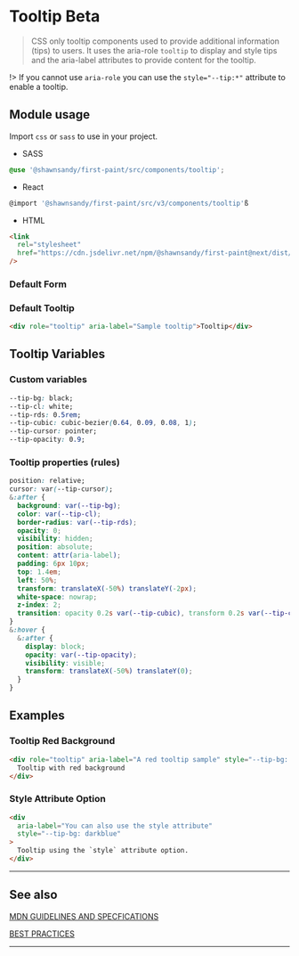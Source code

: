 # Tooltip <span role="note" style="--note: var(--beta)">Beta</span>

> CSS only tooltip components used to provide additional information (tips) to users. It uses the aria-role `tooltip` to display and style tips and the aria-label attributes to provide content for the tooltip.

!> If you cannot use `aria-role` you can use the `style="--tip:*"` attribute to enable a tooltip.

## Module usage

Import `css` or `sass` to use in your project.

- SASS

```scss
@use '@shawnsandy/first-paint/src/components/tooltip';
```

- React

```jsx
@import '@shawnsandy/first-paint/src/v3/components/tooltip'ß
```

- HTML

```html
<link
  rel="stylesheet"
  href="https://cdn.jsdelivr.net/npm/@shawnsandy/first-paint@next/dist/css/components/tooltip.min.css"
/>
```

### Default Form

### Default Tooltip

```html preview
<div role="tooltip" aria-label="Sample tooltip">Tooltip</div>
```

## Tooltip Variables

### Custom variables

```css
--tip-bg: black;
--tip-cl: white;
--tip-rds: 0.5rem;
--tip-cubic: cubic-bezier(0.64, 0.09, 0.08, 1);
--tip-cursor: pointer;
--tip-opacity: 0.9;
```

### Tooltip properties (rules)

```css
position: relative;
cursor: var(--tip-cursor);
&:after {
  background: var(--tip-bg);
  color: var(--tip-cl);
  border-radius: var(--tip-rds);
  opacity: 0;
  visibility: hidden;
  position: absolute;
  content: attr(aria-label);
  padding: 6px 10px;
  top: 1.4em;
  left: 50%;
  transform: translateX(-50%) translateY(-2px);
  white-space: nowrap;
  z-index: 2;
  transition: opacity 0.2s var(--tip-cubic), transform 0.2s var(--tip-cubic);
}
&:hover {
  &:after {
    display: block;
    opacity: var(--tip-opacity);
    visibility: visible;
    transform: translateX(-50%) translateY(0);
  }
}
```

## Examples

### Tooltip Red Background

```html preview
<div role="tooltip" aria-label="A red tooltip sample" style="--tip-bg: red">
  Tooltip with red background
</div>
```

### Style Attribute Option

```html preview
<div
  aria-label="You can also use the style attribute"
  style="--tip-bg: darkblue"
>
  Tooltip using the `style` attribute option.
</div>
```

---

## See also

[MDN GUIDELINES AND SPECFICATIONS](https://developer.mozilla.org/en-US/docs/Web/HTML/Element/table)

[BEST PRACTICES](https://www.w3.org/TR/wai-aria-practices/#tooltip ':_target="_blank"')

---
